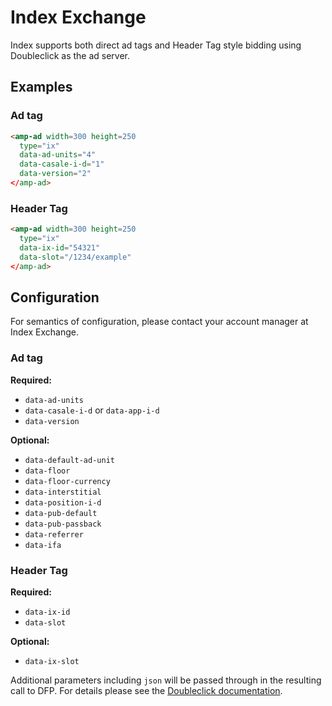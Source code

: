 <!---
Copyright 2016 The AMP HTML Authors. All Rights Reserved.

Licensed under the Apache License, Version 2.0 (the "License");
you may not use this file except in compliance with the License.
You may obtain a copy of the License at

      http://www.apache.org/licenses/LICENSE-2.0

Unless required by applicable law or agreed to in writing, software
distributed under the License is distributed on an "AS-IS" BASIS,
WITHOUT WARRANTIES OR CONDITIONS OF ANY KIND, either express or implied.
See the License for the specific language governing permissions and
limitations under the License.
-->

# Index Exchange

Index supports both direct ad tags and Header Tag style bidding using Doubleclick as the ad server.

## Examples

### Ad tag ###

```html
<amp-ad width=300 height=250
  type="ix"
  data-ad-units="4"
  data-casale-i-d="1"
  data-version="2"
</amp-ad>
```

### Header Tag ###

```html
<amp-ad width=300 height=250
  type="ix"
  data-ix-id="54321"
  data-slot="/1234/example"
</amp-ad>
```

## Configuration

For semantics of configuration, please contact your account manager at Index Exchange.

### Ad tag ###

__Required:__

- `data-ad-units`
- `data-casale-i-d` or `data-app-i-d`
- `data-version`


__Optional:__

- `data-default-ad-unit`
- `data-floor`
- `data-floor-currency`
- `data-interstitial`
- `data-position-i-d`
- `data-pub-default`
- `data-pub-passback`
- `data-referrer`
- `data-ifa`

### Header Tag ###

__Required:__

- `data-ix-id`
- `data-slot`


__Optional:__

- `data-ix-slot`

Additional parameters including `json` will be passed through in the resulting call to DFP. For details please see the [Doubleclick documentation](https://github.com/ampproject/amphtml/blob/master/ads/google/doubleclick.md).


